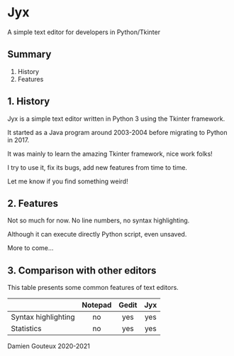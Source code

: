 # Jyx

A simple text editor for developers in Python/Tkinter

## Summary

1. History
2. Features

## 1. History

Jyx is a simple text editor written in Python 3 using the Tkinter framework.

It started as a Java program around 2003-2004 before migrating to Python in 2017.

It was mainly to learn the amazing Tkinter framework, nice work folks!

I try to use it, fix its bugs, add new features from time to time.

Let me know if you find something weird!

## 2. Features

Not so much for now. No line numbers, no syntax highlighting.

Although it can execute directly Python script, even unsaved.

More to come...

## 3. Comparison with other editors

This table presents some common features of text editors.

|                     | Notepad | Gedit |  Jyx  |
|---------------------|:-------:|:-----:|:-----:|
| Syntax highlighting |    no   |  yes  |  yes  |
| Statistics          |    no   |  yes  |  yes  |

Damien Gouteux 2020-2021
